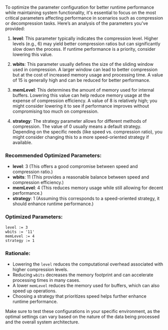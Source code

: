 To optimize the parameter configuration for better runtime performance while maintaining system functionality, it's essential to focus on the most critical parameters affecting performance in scenarios such as compression or decompression tasks. Here’s an analysis of the parameters you've provided:

1. **level**: This parameter typically indicates the compression level. Higher levels (e.g., 6) may yield better compression ratios but can significantly slow down the process. If runtime performance is a priority, consider lowering this value.

2. **wbits**: This parameter usually defines the size of the sliding window used in compression. A larger window can lead to better compression but at the cost of increased memory usage and processing time. A value of 15 is generally high and can be reduced for better performance.

3. **memLevel**: This determines the amount of memory used for internal buffers. Lowering this value can help reduce memory usage at the expense of compression efficiency. A value of 8 is relatively high; you might consider lowering it to see if performance improves without compromising too much on compression.

4. **strategy**: The strategy parameter allows for different methods of compression. The value of 0 usually means a default strategy. Depending on the specific needs (like speed vs. compression ratio), you might consider changing this to a more speed-oriented strategy if available.

### Recommended Optimized Parameters:
- **level**: 3 (This offers a good compromise between speed and compression ratio.)
- **wbits**: 11 (This provides a reasonable balance between speed and compression efficiency.)
- **memLevel**: 4 (This reduces memory usage while still allowing for decent performance.)
- **strategy**: 1 (Assuming this corresponds to a speed-oriented strategy, it should enhance runtime performance.)

### Optimized Parameters:
```plaintext
level := 3
wbits := '11'
memLevel := 4
strategy := 1
```

### Rationale:
- Lowering the `level` reduces the computational overhead associated with higher compression levels.
- Reducing `wbits` decreases the memory footprint and can accelerate processing times in many cases.
- A lower `memLevel` reduces the memory used for buffers, which can also speed up operations.
- Choosing a strategy that prioritizes speed helps further enhance runtime performance.

Make sure to test these configurations in your specific environment, as the optimal settings can vary based on the nature of the data being processed and the overall system architecture.